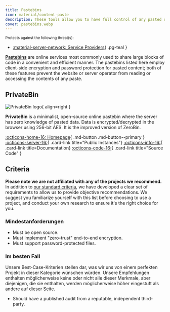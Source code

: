```yaml
---
title: Pastebins
icon: material/content-paste
description: These tools allow you to have full control of any pasted data you share to other parties.
cover: pastebins.webp
---
```


<small>Protects against the following threat(s):</small>

- [:material-server-network: Service Providers](basics/common-threats.md#privacy-from-service-providers){ .pg-teal }

[**Pastebins**](https://en.wikipedia.org/wiki/Pastebin) are online services most commonly used to share large blocks of code in a convenient and efficient manner. The pastebins listed here employ client-side encryption and password protection for pasted content; both of these features prevent the website or server operator from reading or accessing the contents of any paste.

## PrivateBin

<div class="admonition recommendation" markdown>

![PrivateBin logo](assets/img/pastebins/privatebin.svg){ align=right }

**PrivateBin** is a minimalist, open-source online pastebin where the server has zero knowledge of pasted data. Data is encrypted/decrypted in the browser using 256-bit AES. It is the improved version of ZeroBin.

[:octicons-home-16: Homepage](https://privatebin.info){ .md-button .md-button--primary }
[:octicons-server-16:](https://privatebin.info/directory){ .card-link title="Public Instances"}
[:octicons-info-16:](https://github.com/PrivateBin/PrivateBin/wiki/FAQ){ .card-link title=Documentation}
[:octicons-code-16:](https://github.com/PrivateBin/PrivateBin){ .card-link title="Source Code" }

</div>

## Criteria

**Please note we are not affiliated with any of the projects we recommend.** In addition to [our standard criteria](about/criteria.md), we have developed a clear set of requirements to allow us to provide objective recommendations. We suggest you familiarize yourself with this list before choosing to use a project, and conduct your own research to ensure it's the right choice for you.

### Mindestanforderungen

- Must be open source.
- Must implement "zero-trust" end-to-end encryption.
- Must support password-protected files.

### Im besten Fall

Unsere Best-Case-Kriterien stellen dar, was wir uns von einem perfekten Projekt in dieser Kategorie wünschen würden. Unsere Empfehlungen enthalten möglicherweise keine oder nicht alle dieser Merkmale, aber diejenigen, die sie enthalten, werden möglicherweise höher eingestuft als andere auf dieser Seite.

- Should have a published audit from a reputable, independent third-party.
